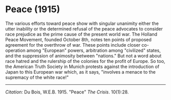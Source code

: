 <!--
title:   Peace
author:  Du Bois, W.E.B.
journal: The Crisis
year:    1915
volume:  10
issue:   1
pages:   28
-->
# Peace (1915)

The various efforts toward peace show with singular unanimity either the utter inability or the determined refusal of the peace advocates to consider race prejudice as the prime cause of the present world war. The Holland Peace Movement, founded October 8th, notes ten points of proposed agreement for the overthrow of war. These points include closer co-operation among "European" powers, arbitration among "civilized" states, and the suppression of animosity between "nations." But not a word about race hatred and the rulership of the colonies for the profit of Europe. So too, the American Truth Society in Munich protests against the introduction of Japan to this European war which, as it says, "involves a menace to the supremacy of the white race!"

______
*Citation:* Du Bois, W.E.B. 1915. "Peace" *The Crisis*. 10(1):28.
